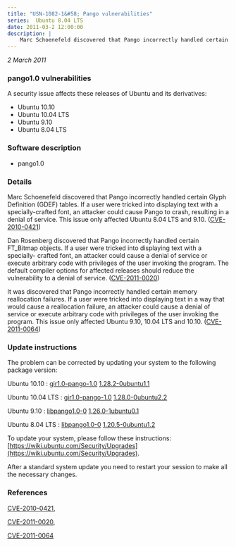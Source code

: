 ```yaml
---
title: "USN-1082-1&#58; Pango vulnerabilities"
series:  Ubuntu 8.04 LTS
date: 2011-03-2 12:00:00
description: |
    Marc Schoenefeld discovered that Pango incorrectly handled certain Glyph Definition (GDEF) tables. If a user were tricked into displaying text with a specially-crafted font, an attacker could cause Pango to crash, resulting in a denial of service. This issue only affected Ubuntu 8.04 LTS and 9.10. ([CVE-2010-0421](http://people.ubuntu.com/~ubuntu-security/cve/CVE-2010-0421))
--- 
```

 
 

*2 March 2011*

### pango1.0 vulnerabilities

A security issue affects these releases of Ubuntu and its derivatives:

* Ubuntu 10.10
* Ubuntu 10.04 LTS
* Ubuntu 9.10
* Ubuntu 8.04 LTS

### Software description

* pango1.0 

### Details

Marc Schoenefeld discovered that Pango incorrectly handled certain Glyph Definition (GDEF) tables. If a user were tricked into displaying text with a specially-crafted font, an attacker could cause Pango to crash, resulting in a denial of service. This issue only affected Ubuntu 8.04 LTS and 9.10. ([CVE-2010-0421](http://people.ubuntu.com/~ubuntu-security/cve/CVE-2010-0421))

Dan Rosenberg discovered that Pango incorrectly handled certain FT_Bitmap objects. If a user were tricked into displaying text with a specially- crafted font, an attacker could cause a denial of service or execute arbitrary code with privileges of the user invoking the program. The default compiler options for affected releases should reduce the vulnerability to a denial of service. ([CVE-2011-0020](http://people.ubuntu.com/~ubuntu-security/cve/CVE-2011-0020))

It was discovered that Pango incorrectly handled certain memory reallocation failures. If a user were tricked into displaying text in a way that would cause a reallocation failure, an attacker could cause a denial of service or execute arbitrary code with privileges of the user invoking the program. This issue only affected Ubuntu 9.10, 10.04 LTS and 10.10. ([CVE-2011-0064](http://people.ubuntu.com/~ubuntu-security/cve/CVE-2011-0064)) 

### Update instructions

The problem can be corrected by updating your system to the following package version:

Ubuntu 10.10
 : [gir1.0-pango-1.0](https://launchpad.net/ubuntu/+source/pango1.0) <span> [1.28.2-0ubuntu1.1](https://launchpad.net/ubuntu/+source/pango1.0/1.28.2-0ubuntu1.1) </span> 

Ubuntu 10.04 LTS
 : [gir1.0-pango-1.0](https://launchpad.net/ubuntu/+source/pango1.0) <span> [1.28.0-0ubuntu2.2](https://launchpad.net/ubuntu/+source/pango1.0/1.28.0-0ubuntu2.2) </span> 

Ubuntu 9.10
 : [libpango1.0-0](https://launchpad.net/ubuntu/+source/pango1.0) <span> [1.26.0-1ubuntu0.1](https://launchpad.net/ubuntu/+source/pango1.0/1.26.0-1ubuntu0.1) </span> 

Ubuntu 8.04 LTS
 : [libpango1.0-0](https://launchpad.net/ubuntu/+source/pango1.0) <span> [1.20.5-0ubuntu1.2](https://launchpad.net/ubuntu/+source/pango1.0/1.20.5-0ubuntu1.2) </span> 

To update your system, please follow these instructions: [https://wiki.ubuntu.com/Security/Upgrades](https://wiki.ubuntu.com/Security/Upgrades).

After a standard system update you need to restart your session to make all the necessary changes. 

### References

 
 [CVE-2010-0421](http://people.ubuntu.com/~ubuntu-security/cve/CVE-2010-0421), 

 [CVE-2011-0020](http://people.ubuntu.com/~ubuntu-security/cve/CVE-2011-0020), 

 [CVE-2011-0064](http://people.ubuntu.com/~ubuntu-security/cve/CVE-2011-0064)
 

